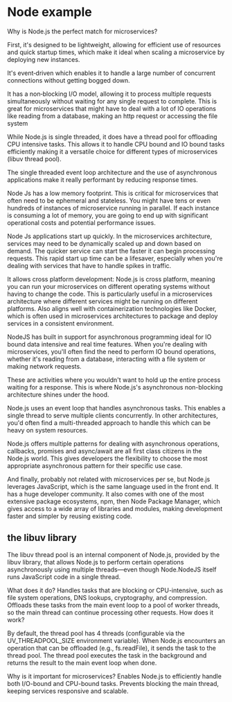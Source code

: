 # Node example

Why is Node.js the perfect match for microservices?

First, it's designed to be lightweight, allowing for efficient use of resources and quick startup times, which make it ideal when scaling a microservice by deploying new instances.

It's event‑driven which enables it to handle a large number of concurrent connections without getting bogged down.

It has a non‑blocking I/O model, allowing it to process multiple requests simultaneously without waiting for any single request to complete.
This is great for microservices that might have to deal with a lot of IO operations like reading from a database, making an http request or accessing the file system

While Node.js is single threaded, it does have a thread pool for offloading CPU intensive tasks. This allows it to handle CPU bound and IO bound tasks efficiently making it a versatile choice for different types of microservices (libuv thread pool).

The single threaded event loop architecture and the use of asynchronous applications make it really performant by reducing response times.

Node Js has a low memory footprint. This is critical for microservices that often need to be ephemeral and stateless.
You might have tens or even hundreds of instances of microservice running in parallel. If each instance is consuming a lot of memory, you are going to end up with significant operational costs and potential performance issues.

Node Js applications start up quickly. In the microservices architecture, services may need to be dynamically scaled up and down based on demand. The quicker service can start the faster it can begin processing requests. This rapid start up time can be a lifesaver, especially when you're dealing with services that have to handle spikes in traffic.

It allows cross platform development: Node.js is cross platform, meaning you can run your microservices on different operating systems without having to change the code. This is particularly useful in a microservices architecture where different services might be running on different platforms. Also aligns well with containerization technologies like Docker, which is often used in microservices architectures to package and deploy services in a consistent environment.

NodeJS has built in support for asynchronous programming ideal for IO bound data intensive and real time features.
When you're dealing with microservices, you'll often find the need to perform IO bound operations, whether it's reading from a database, interacting with a file system or making network requests.

These are activities where you wouldn't want to hold up the entire process waiting for a response. This is where Node.js's asynchronous non-blocking architecture shines under the hood.

Node.js uses an event loop that handles asynchronous tasks.
This enables a single thread to serve multiple clients concurrently.
In other architectures, you'd often find a multi-threaded approach to handle this which can be heavy on system resources.

Node.js offers multiple patterns for dealing with asynchronous operations, callbacks, promises and async/await are all first class citizens in the Node.js world.
This gives developers the flexibility to choose the most appropriate asynchronous pattern for their specific use case.

And finally, probably not related with microservices per se, but Node.js leverages JavaScript, which is the same language used in the front end. It has a huge developer community. It also comes with one of the most extensive package ecosystems, npm, then Node Package Manager, which gives access to a wide array of libraries and modules, making development faster and simpler by reusing existing code.

## the libuv library

The libuv thread pool is an internal component of Node.js, provided by the libuv library, that allows Node.js to perform certain operations asynchronously using multiple threads—even though Node.NodeJS itself runs JavaScript code in a single thread.

What does it do?
Handles tasks that are blocking or CPU-intensive, such as file system operations, DNS lookups, cryptography, and compression.
Offloads these tasks from the main event loop to a pool of worker threads, so the main thread can continue processing other requests.
How does it work?

By default, the thread pool has 4 threads (configurable via the UV_THREADPOOL_SIZE environment variable).
When Node.js encounters an operation that can be offloaded (e.g., fs.readFile), it sends the task to the thread pool.
The thread pool executes the task in the background and returns the result to the main event loop when done.

Why is it important for microservices?
Enables Node.js to efficiently handle both I/O-bound and CPU-bound tasks.
Prevents blocking the main thread, keeping services responsive and scalable.
